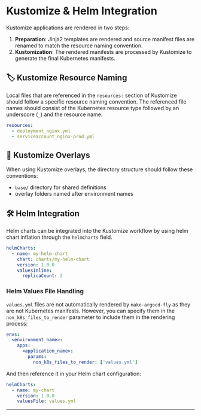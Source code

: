 # Kustomize & Helm Integration

Kustomize applications are rendered in two steps:
1. **Preparation**: Jinja2 templates are rendered and source manifest files are renamed to match the resource naming convention.
2. **Kustomization**: The rendered manifests are processed by Kustomize to generate the final Kubernetes manifests.

## 🏷️ Kustomize Resource Naming

Local files that are referenced in the `resources:` section of Kustomize should follow a specific resource naming convention. The referenced file names should consist of the Kubernetes resource type followed by an underscore (`_`) and the resource name.

```yaml
resources:
  - deployment_nginx.yml
  - serviceaccount_nginx-prod.yml
```

## 🧱 Kustomize Overlays

When using Kustomize overlays, the directory structure should follow these conventions:

- `base/` directory for shared definitions
- overlay folders named after environment names

## 🛠️ Helm Integration

Helm charts can be integrated into the Kustomize workflow by using helm chart inflation through the `helmCharts` field.

```yaml
helmCharts:
  - name: my-helm-chart
    chart: charts/my-helm-chart
    version: 1.0.0
    valuesInline:
      replicaCount: 2
```

### Helm Values File Handling

`values.yml` files are not automatically rendered by `make-argocd-fly` as they are not Kubernetes manifests. However, you can specify them in the `non_k8s_files_to_render` parameter to include them in the rendering process:

```yaml
envs:
  <environment_name>:
    apps:
      <application_name>:
        params:
          non_k8s_files_to_render: ['values.yml']
```

And then reference it in your Helm chart configuration:

```yaml
helmCharts:
  - name: my-chart
    version: 1.0.0
    valuesFile: values.yml
```

---
